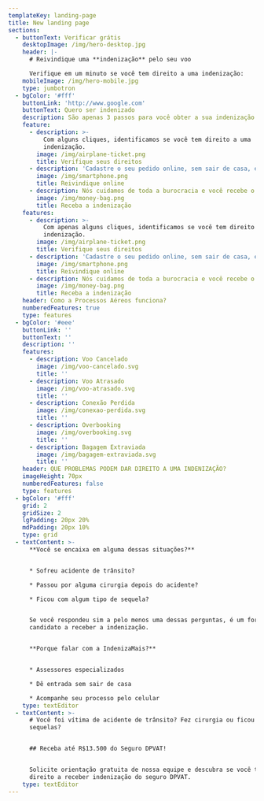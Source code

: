 ```yaml
---
templateKey: landing-page
title: New landing page
sections:
  - buttonText: Verificar grátis
    desktopImage: /img/hero-desktop.jpg
    header: |-
      # Reivindique uma **indenização** ‍pelo seu voo

      Verifique em um minuto se você tem direito a uma indenização:
    mobileImage: /img/hero-mobile.jpg
    type: jumbotron
  - bgColor: '#fff'
    buttonLink: 'http://www.google.com'
    buttonText: Quero ser indenizado
    description: São apenas 3 passos para você obter a sua indenização!
    feature:
      - description: >-
          Com alguns cliques, identificamos se você tem direito a uma
          indenização.
        image: /img/airplane-ticket.png
        title: Verifique seus direitos
      - description: 'Cadastre o seu pedido online, sem sair de casa, em apenas 5 minutos.'
        image: /img/smartphone.png
        title: Reivindique online
      - description: Nós cuidamos de toda a burocracia e você recebe o seu dinheiro.
        image: /img/money-bag.png
        title: Receba a indenização
    features:
      - description: >-
          Com apenas alguns cliques, identificamos se você tem direito a uma
          indenização.
        image: /img/airplane-ticket.png
        title: Verifique seus direitos
      - description: 'Cadastre o seu pedido online, sem sair de casa, em apenas 5 minutos.'
        image: /img/smartphone.png
        title: Reivindique online
      - description: Nós cuidamos de toda a burocracia e você recebe o seu dinheiro.
        image: /img/money-bag.png
        title: Receba a indenização
    header: Como a Processos Aéreos funciona?
    numberedFeatures: true
    type: features
  - bgColor: '#eee'
    buttonLink: ''
    buttonText: ''
    description: ''
    features:
      - description: Voo Cancelado
        image: /img/voo-cancelado.svg
        title: ''
      - description: Voo Atrasado
        image: /img/voo-atrasado.svg
        title: ''
      - description: Conexão Perdida
        image: /img/conexao-perdida.svg
        title: ''
      - description: Overbooking
        image: /img/overbooking.svg
        title: ''
      - description: Bagagem Extraviada
        image: /img/bagagem-extraviada.svg
        title: ''
    header: QUE PROBLEMAS PODEM DAR DIREITO A UMA INDENIZAÇÃO?
    imageHeight: 70px
    numberedFeatures: false
    type: features
  - bgColor: '#fff'
    grid: 2
    gridSize: 2
    lgPadding: 20px 20%
    mdPadding: 20px 10%
    type: grid
  - textContent: >-
      **Você se encaixa em alguma dessas situações?**


      * Sofreu acidente de trânsito?

      * Passou por alguma cirurgia depois do acidente?

      * Ficou com algum tipo de sequela?


      Se você respondeu sim a pelo menos uma dessas perguntas, é um forte
      candidato a receber a indenização.


      **Porque falar com a IndenizaMais?**


      * Assessores especializados

      * Dê entrada sem sair de casa

      * Acompanhe seu processo pelo celular
    type: textEditor
  - textContent: >-
      # Você foi vítima de acidente de trânsito? Fez cirurgia ou ficou com
      sequelas?


      ## Receba até R$13.500 do Seguro DPVAT!


      Solicite orientação gratuita de nossa equipe e descubra se você tem
      direito a receber indenização do seguro DPVAT.
    type: textEditor
---
```


